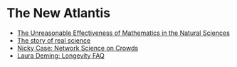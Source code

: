 # The New Atlantis

* [The Unreasonable Effectiveness of Mathematics in the Natural Sciences](https://www.dartmouth.edu/~matc/MathDrama/reading/Wigner.html)
* [The story of real science](https://thestoryofscience.blogspot.com/)
* [Nicky Case: Network Science on Crowds](https://ncase.me/crowds/)
* [Laura Deming: Longevity FAQ](https://www.ldeming.com/longevityfaq)
